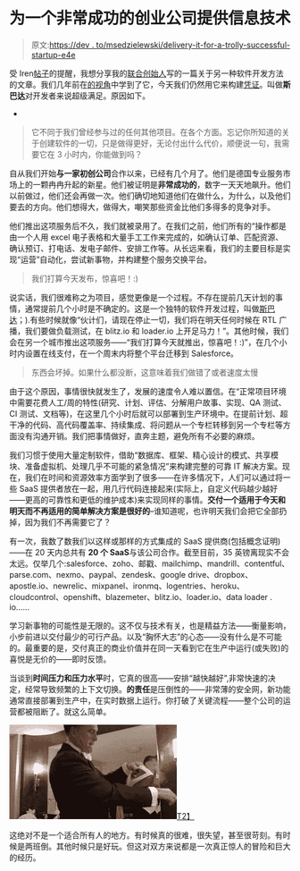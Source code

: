 # 为一个非常成功的创业公司提供信息技术

> 原文:[https://dev . to/msedzielewski/delivery-it-for-a-trolly-successful-startup-e4e](https://dev.to/msedzielewski/delivering-it-for-an-immensely-successful-startup-e4e)

受 Iren[帖子](https://dev.to/iriskatastic/top-6-software-development-methodologies-9b)的提醒，我想分享我的[联合创始人](http://twitter.com/pawelrychlik)写的一篇关于另一种软件开发方法的文章。我们几年前在[的视角](http://rspective.com)中学到了它，今天我们仍然用它来构建[凭证](https://voucherify.io/?utm_campaign=tech&utm_medium=Link&utm_source=devto)。叫做**斯巴达**对开发者来说超级满足。原因如下。

-

> 它不同于我们曾经参与过的任何其他项目。在各个方面。忘记你所知道的关于创建软件的一切，只是做得更好，无论付出什么代价，顺便说一句，我需要它在 3 小时内，你能做到吗？

自从我们开始**与一家初创公司**合作以来，已经有几个月了。他们是德国专业服务市场上的一颗冉冉升起的新星。他们被证明是**非常成功的**，数字一天天地飙升。他们以前做过，他们还会再做一次。他们确切地知道他们在做什么，为什么，以及他们要去的方向。他们想得大，做得大，嘲笑那些资金比他们多得多的竞争对手。

他们推出这项服务后不久，我们就被录用了。在我们之前，他们所有的“操作都是由一个人用 excel 电子表格和大量手工工作来完成的，如确认订单、匹配资源、确认预订、打电话、发电子邮件、安排工作等。从长远来看，我们的主要目标是实现“运营”自动化，尝试新事物，并构建整个服务交换平台。

> 我们打算今天发布，惊喜吧！:)

说实话，我们很难称之为项目，感觉更像是一个过程。不存在提前几天计划的事情，通常提前几个小时是不确定的。这是一个独特的软件开发过程，叫做[斯巴达](https://twitter.com/pawelrychlik/status/477170484665389057)；).有些时候就像“伙计们，请现在停止一切，我们将在明天任何时候在 RTL 广播，我们要做负载测试，在 blitz.io 和 loader.io 上开足马力！”。其他时候，我们会在另一个城市推出这项服务——“我们打算今天就推出，惊喜吧！:)”，在几个小时内设置在线支付，在一个周末内将整个平台迁移到 Salesforce。

> 东西会坏掉。如果什么都没断，这意味着我们做错了或者速度太慢

由于这个原因，事情很快就发生了，发展的速度令人难以置信。在“正常项目环境中需要花费人工/周的特性(研究、计划、评估、分解用户故事、实现、QA 测试、CI 测试、文档等)，在这里几个小时后就可以部署到生产环境中。在提前计划、超干净的代码、高代码覆盖率、持续集成、将问题从一个专栏转移到另一个专栏等方面没有沟通开销。我们把事情做好，直奔主题，避免所有不必要的麻烦。

我们习惯于使用大量定制软件，借助“数据库、框架、精心设计的模式、共享模块、准备虚拟机、处理几乎不可能的紧急情况”来构建完整的可靠 IT 解决方案。现在，我们在时间和资源效率方面学到了很多——在许多情况下，人们可以通过将一些 SaaS 提供者放在一起，用几行代码连接起来(实际上，自定义代码越少越好——更高的可靠性和更低的维护成本)来实现同样的事情。**交付一个适用于今天和明天而不再适用的简单解决方案是很好的**–谁知道呢，也许明天我们会把它全部扔掉，因为我们不再需要它了？

有一次，我数了数我们以这样或那样的方式集成的 SaaS 提供商(包括概念证明)——在 20 天内总共有 **20 个 SaaS**与该公司合作。截至目前，35 英镑离现实不会太远。仅举几个:salesforce、zoho、邮戳、mailchimp、mandrill、contentful、parse.com、nexmo、paypal、zendesk、google drive、dropbox、apostle.io、newrelic、mixpanel、ironmq、logentries、heroku、cloudcontrol、openshift、blazemeter、blitz.io、loader.io、data loader . io……

学习新事物的可能性是无限的。这不仅与技术有关，也是精益方法——衡量影响，小步前进以交付最少的可行产品。以及“胸怀大志”的心态——没有什么是不可能的。最重要的是，交付真正的商业价值并在同一天看到它在生产中运行(或失败)的喜悦是无价的——即时反馈。

当谈到**时间压力和压力水平**时，它真的很高——安排“越快越好”,非常快速的决定，经常导致频繁的上下文切换。**的责任**是压倒性的——非常薄的安全网，新功能通常直接部署到生产中，在实时数据上运行。你打破了关键流程——整个公司的运营都被阻断了。就这么简单。

[![](img/cb51297192db29587c23bf676420808a.png)T2】](https://res.cloudinary.com/practicaldev/image/fetch/s--eXLQhavC--/c_limit%2Cf_auto%2Cfl_progressive%2Cq_66%2Cw_880/https://res.cloudinary.com/hrscywv4p/image/upload/c_limit%2Cf_auto%2Ch_2000%2Cq_80%2Cw_1200/v1/86312/UjC1Khr_b0xmdv.gif)

这绝对不是一个适合所有人的地方。有时候真的很难，很失望，甚至很苛刻。有时候是两班倒。其他时候只是好玩。但这对双方来说都是一次真正惊人的冒险和巨大的经历。